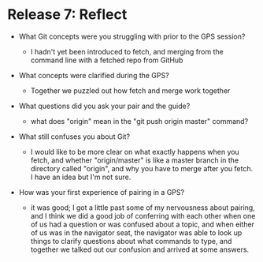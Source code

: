 # Release 7: Reflect

* What Git concepts were you struggling with prior to the GPS session?
	- I hadn't yet been introduced to fetch, and merging from the command line with a fetched repo from GitHub

* What concepts were clarified during the GPS?
	- Together we puzzled out how fetch and merge work together

* What questions did you ask your pair and the guide?
	- what does "origin" mean in the "git push origin master" command? 

* What still confuses you about Git?
	- I would like to be more clear on what exactly happens when you fetch, and whether "origin/master" is like a master branch in the directory called "origin", and why you have to merge after you fetch. I have an idea but I'm not sure. 

* How was your first experience of pairing in a GPS?
	- it was good; I got a little past some of my nervousness about pairing, and I think we did a good job of conferring with each other when one of us had a question or was confused about a topic, and when either of us was in the navigator seat, the navigator was able to look up things to clarify questions about what commands to type, and together we talked out our confusion and arrived at some answers. 